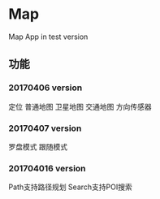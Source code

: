 # Map
Map App in test version
## 功能
### 20170406 version

定位
普通地图
卫星地图
交通地图
方向传感器

### 20170407 version

罗盘模式
跟随模式

### 201704016 version

Path支持路径规划
Search支持POI搜索

